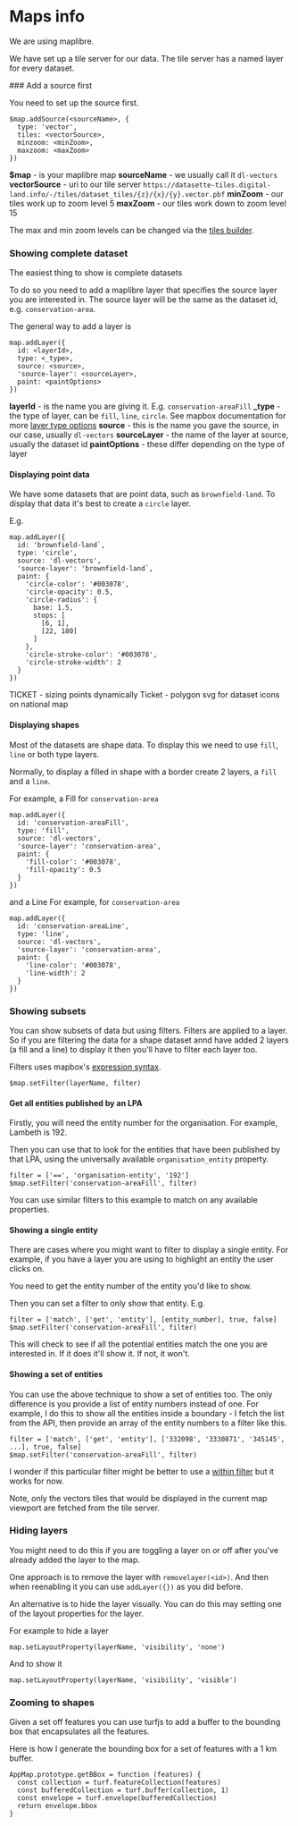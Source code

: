 # Maps info

We are using maplibre.

We have set up a tile server for our data.
The tile server has a named layer for every dataset.

### Add a source first

You need to set up the source first.

```
$map.addSource(<sourceName>, {
  type: 'vector',
  tiles: <vectorSource>,
  minzoom: <minZoom>,
  maxzoom: <maxZoom>
})
```

**$map** - is your maplibre map
**sourceName** - we usually call it `dl-vectors`
**vectorSource** - uri to our tile server `https://datasette-tiles.digital-land.info/-/tiles/dataset_tiles/{z}/{x}/{y}.vector.pbf`
**minZoom** - our tiles work up to zoom level 5
**maxZoom** - our tiles work down to zoom level 15

The max and min zoom levels can be changed via the [tiles builder](https://github.com/digital-land/tiles-builder).

### Showing complete dataset

The easiest thing to show is complete datasets

To do so you need to add a maplibre layer that specifies the source layer you are interested in. The source layer will be the same as the dataset id, e.g. `conservation-area`.

The general way to add a layer is

```
map.addLayer({
  id: <layerId>,
  type: <_type>,
  source: <source>,
  'source-layer': <sourceLayer>,
  paint: <paintOptions>
})
```

**layerId** - is the name you are giving it. E.g. `conservation-areaFill`
**_type** - the type of layer, can be `fill`, `line`, `circle`. See mapbox documentation for more [layer type options](https://docs.mapbox.com/mapbox-gl-js/style-spec/layers/)
**source** - this is the name you gave the source, in our case, usually `dl-vectors`
**sourceLayer** - the name of the layer at source, usually the dataset id
**paintOptions** - these differ depending on the type of layer 

#### Displaying point data

We have some datasets that are point data, such as `brownfield-land`. To display that data it's best to create a `circle` layer.

E.g.
```
map.addLayer({
  id: 'brownfield-land`,
  type: 'circle',
  source: 'dl-vectors',
  'source-layer': 'brownfield-land`,
  paint: {
    'circle-color': '#003078',
    'circle-opacity': 0.5,
    'circle-radius': {
      base: 1.5,
      stops: [
        [6, 1],
        [22, 180]
      ]
    },
    'circle-stroke-color': '#003078',
    'circle-stroke-width': 2
  }
})
```

TICKET - sizing points dynamically
Ticket - polygon svg for dataset icons on national map

#### Displaying shapes

Most of the datasets are shape data. To display this we need to use `fill`, `line` or both type layers.

Normally, to display a filled in shape with a border create 2 layers, a `fill` and a `line`.

For example, a Fill for `conservation-area`
```
map.addLayer({
  id: 'conservation-areaFill',
  type: 'fill',
  source: 'dl-vectors',
  'source-layer': 'conservation-area',
  paint: {
    'fill-color': '#003078',
    'fill-opacity': 0.5
  }
})
```

and a Line
For example, for `conservation-area`
```
map.addLayer({
  id: 'conservation-areaLine',
  type: 'line',
  source: 'dl-vectors',
  'source-layer': 'conservation-area',
  paint: {
    'line-color': '#003078',
    'line-width': 2
  }
})
```

### Showing subsets

You can show subsets of data but using filters. Filters are applied to a layer. So if you are filtering the data for a shape dataset annd have added 2 layers (a fill and a line) to display it then you'll have to filter each layer too.

Filters uses mapbox's [expression syntax](https://docs.mapbox.com/help/tutorials/mapbox-gl-js-expressions/).
```
$map.setFilter(layerName, filter)
```

#### Get all entities published by an LPA

Firstly, you will need the entity number for the organisation. For example, Lambeth is 192.

Then you can use that to look for the entities that have been published by that LPA, using the universally available `organisation_entity` property.

```
filter = ['==', 'organisation-entity', '192']
$map.setFilter('conservation-areaFill', filter)
```

You can use similar filters to this example to match on any available properties.

#### Showing a single entity

There are cases where you might want to filter to display a single entity. For example, if you have a layer you are using to highlight an entity the user clicks on.

You need to get the entity number of the entity you'd like to show.

Then you can set a filter to only show that entity. E.g.
```
filter = ['match', ['get', 'entity'], [entity_number], true, false]
$map.setFilter('conservation-areaFill', filter)
```

This will check to see if all the potential entities match the one you are interested in. If it does it'll show it. If not, it won't.

#### Showing a set of entities

You can use the above technique to show a set of entities too. The only difference is you provide a list of entity numbers instead of one. For example, I do this to show all the entities inside a boundary - I fetch the list from the API, then provide an array of the entity numbers to a filter like this.

```
filter = ['match', ['get', 'entity'], ['332098', '3330871', '345145', ...], true, false]
$map.setFilter('conservation-areaFill', filter)
```

I wonder if this particular filter might be better to use a [within filter](https://docs.mapbox.com/mapbox-gl-js/style-spec/expressions/#within) but it works for now.

Note, only the vectors tiles that would be displayed in the current map viewport are fetched from the tile server.

### Hiding layers

You might need to do this if you are toggling a layer on or off after you've already added the layer to the map.

One approach is to remove the layer with `removelayer(<id>)`. And then when reenabling it you can use `addLayer({})` as you did before.

An alternative is to hide the layer visually. You can do this may setting one of the layout properties for the layer. 

For example to hide a layer
```
map.setLayoutProperty(layerName, 'visibility', 'none')
```

And to show it
```
map.setLayoutProperty(layerName, 'visibility', 'visible')
```

### Zooming to shapes

Given a set off features you can use turfjs to add a buffer to the bounding box that encapsulates all the features.

Here is how I generate the bounding box for a set of features with a 1 km buffer.
```
AppMap.prototype.getBBox = function (features) {
  const collection = turf.featureCollection(features)
  const bufferedCollection = turf.buffer(collection, 1)
  const envelope = turf.envelope(bufferedCollection)
  return envelope.bbox
}
```
